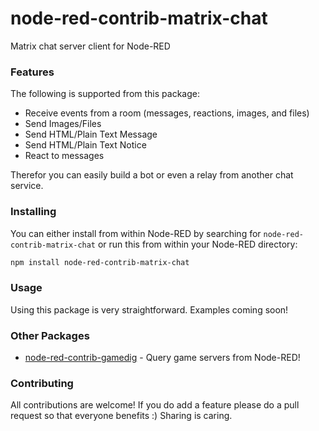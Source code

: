 # node-red-contrib-matrix-chat
Matrix chat server client for Node-RED

### Features

The following is supported from this package:

- Receive events from a room (messages, reactions, images, and files)
- Send Images/Files
- Send HTML/Plain Text Message
- Send HTML/Plain Text Notice
- React to messages

Therefor you can easily build a bot or even a relay from another chat service.

### Installing

You can either install from within Node-RED by searching for `node-red-contrib-matrix-chat` or run this from within your Node-RED directory:
```bash
npm install node-red-contrib-matrix-chat
```

### Usage

Using this package is very straightforward. Examples coming soon!

### Other Packages

- [node-red-contrib-gamedig](https://www.npmjs.com/package/node-red-contrib-gamedig) - Query game servers from Node-RED!

### Contributing
All contributions are welcome! If you do add a feature please do a pull request so that everyone benefits :)
Sharing is caring.